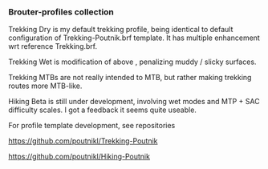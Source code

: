 ### Brouter-profiles collection

Trekking Dry is my default trekking profile, being identical to default configuration of Trekking-Poutnik.brf template. It has multiple enhancement wrt reference Trekking.brf.

Trekking Wet is modification of above , penalizing muddy / slicky surfaces.

Trekking MTBs are not really intended to MTB, but rather making trekking routes more MTB-like.

Hiking Beta is still under development, involving wet modes and MTP + SAC difficulty scales. I got a feedback it seems quite useable.

For profile template development, see repositories

https://github.com/poutnikl/Trekking-Poutnik

https://github.com/poutnikl/Hiking-Poutnik

